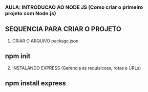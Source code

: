 ### AULA: INTRODUCAO AO NODE JS (Como criar o primeiro projeto com Node.js) ###

## SEQUENCIA PARA CRIAR O PROJETO

1) CRIAR O ARQUIVO package.json
## npm init

2) INSTALANDO EXPRESS (Gerencia as requisicoes, rotas e URLs)
## npm install express
